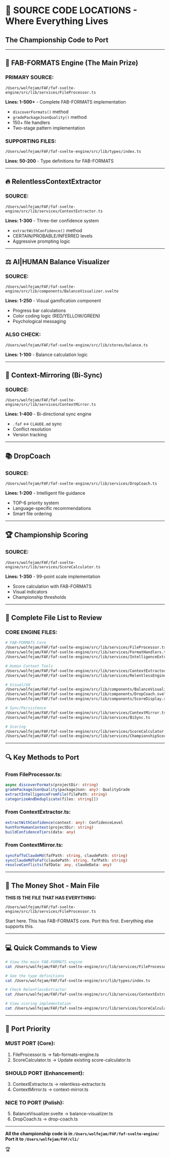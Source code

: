 # 📍 SOURCE CODE LOCATIONS - Where Everything Lives

## The Championship Code to Port

---

## 🎯 FAB-FORMATS Engine (The Main Prize)

### PRIMARY SOURCE:
```
/Users/wolfejam/FAF/faf-svelte-engine/src/lib/services/FileProcessor.ts
```
**Lines: 1-500+** - Complete FAB-FORMATS implementation
- `discoverFormats()` method
- `gradePackageJsonQuality()` method
- 150+ file handlers
- Two-stage pattern implementation

### SUPPORTING FILES:
```
/Users/wolfejam/FAF/faf-svelte-engine/src/lib/types/index.ts
```
**Lines: 50-200** - Type definitions for FAB-FORMATS

---

## 🔥 RelentlessContextExtractor

### SOURCE:
```
/Users/wolfejam/FAF/faf-svelte-engine/src/lib/services/ContextExtractor.ts
```
**Lines: 1-300** - Three-tier confidence system
- `extractWithConfidence()` method
- CERTAIN/PROBABLE/INFERRED levels
- Aggressive prompting logic

---

## ⚖️ AI|HUMAN Balance Visualizer

### SOURCE:
```
/Users/wolfejam/FAF/faf-svelte-engine/src/lib/components/BalanceVisualizer.svelte
```
**Lines: 1-250** - Visual gamification component
- Progress bar calculations
- Color coding logic (RED/YELLOW/GREEN)
- Psychological messaging

### ALSO CHECK:
```
/Users/wolfejam/FAF/faf-svelte-engine/src/lib/stores/balance.ts
```
**Lines: 1-100** - Balance calculation logic

---

## 🔄 Context-Mirroring (Bi-Sync)

### SOURCE:
```
/Users/wolfejam/FAF/faf-svelte-engine/src/lib/services/ContextMirror.ts
```
**Lines: 1-400** - Bi-directional sync engine
- `.faf` ↔ `CLAUDE.md` sync
- Conflict resolution
- Version tracking

---

## 📚 DropCoach

### SOURCE:
```
/Users/wolfejam/FAF/faf-svelte-engine/src/lib/services/DropCoach.ts
```
**Lines: 1-200** - Intelligent file guidance
- TOP-6 priority system
- Language-specific recommendations
- Smart file ordering

---

## 🏆 Championship Scoring

### SOURCE:
```
/Users/wolfejam/FAF/faf-svelte-engine/src/lib/services/ScoreCalculator.ts
```
**Lines: 1-350** - 99-point scale implementation
- Score calculation with FAB-FORMATS
- Visual indicators
- Championship thresholds

---

## 📂 Complete File List to Review

### CORE ENGINE FILES:
```bash
# FAB-FORMATS Core
/Users/wolfejam/FAF/faf-svelte-engine/src/lib/services/FileProcessor.ts
/Users/wolfejam/FAF/faf-svelte-engine/src/lib/services/FormatHandlers.ts
/Users/wolfejam/FAF/faf-svelte-engine/src/lib/services/IntelligenceExtractor.ts

# Human Context Tools
/Users/wolfejam/FAF/faf-svelte-engine/src/lib/services/ContextExtractor.ts
/Users/wolfejam/FAF/faf-svelte-engine/src/lib/services/RelentlessEngine.ts

# Visual/UX
/Users/wolfejam/FAF/faf-svelte-engine/src/lib/components/BalanceVisualizer.svelte
/Users/wolfejam/FAF/faf-svelte-engine/src/lib/components/DropCoach.svelte
/Users/wolfejam/FAF/faf-svelte-engine/src/lib/components/ScoreDisplay.svelte

# Sync/Persistence
/Users/wolfejam/FAF/faf-svelte-engine/src/lib/services/ContextMirror.ts
/Users/wolfejam/FAF/faf-svelte-engine/src/lib/services/BiSync.ts

# Scoring
/Users/wolfejam/FAF/faf-svelte-engine/src/lib/services/ScoreCalculator.ts
/Users/wolfejam/FAF/faf-svelte-engine/src/lib/services/ChampionshipScoring.ts
```

---

## 🔍 Key Methods to Port

### From FileProcessor.ts:
```typescript
async discoverFormats(projectDir: string)
gradePackageJsonQuality(packageJson: any): QualityGrade
extractIntelligenceFromFile(filePath: string)
categorizeAndDeduplicate(files: string[])
```

### From ContextExtractor.ts:
```typescript
extractWithConfidence(context: any): ConfidenceLevel
huntForHumanContext(projectDir: string)
buildConfidenceTiers(data: any)
```

### From ContextMirror.ts:
```typescript
syncFafToClaudeMd(fafPath: string, claudePath: string)
syncClaudeMdToFaf(claudePath: string, fafPath: string)
resolveConflicts(fafData: any, claudeData: any)
```

---

## 🎯 The Money Shot - Main File

**THIS IS THE FILE THAT HAS EVERYTHING:**
```
/Users/wolfejam/FAF/faf-svelte-engine/src/lib/services/FileProcessor.ts
```

Start here. This has FAB-FORMATS core.
Port this first.
Everything else supports this.

---

## 💻 Quick Commands to View

```bash
# View the main FAB-FORMATS engine
cat /Users/wolfejam/FAF/faf-svelte-engine/src/lib/services/FileProcessor.ts

# See the type definitions
cat /Users/wolfejam/FAF/faf-svelte-engine/src/lib/types/index.ts

# Check RelentlessExtractor
cat /Users/wolfejam/FAF/faf-svelte-engine/src/lib/services/ContextExtractor.ts

# View scoring implementation
cat /Users/wolfejam/FAF/faf-svelte-engine/src/lib/services/ScoreCalculator.ts
```

---

## 🏁 Port Priority

### MUST PORT (Core):
1. FileProcessor.ts → fab-formats-engine.ts
2. ScoreCalculator.ts → Update existing score-calculator.ts

### SHOULD PORT (Enhancement):
3. ContextExtractor.ts → relentless-extractor.ts
4. ContextMirror.ts → context-mirror.ts

### NICE TO PORT (Polish):
5. BalanceVisualizer.svelte → balance-visualizer.ts
6. DropCoach.ts → drop-coach.ts

---

**All the championship code is in `/Users/wolfejam/FAF/faf-svelte-engine/`**
**Port it to `/Users/wolfejam/FAF/cli/`**

🏆